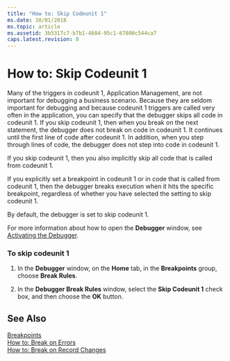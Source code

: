 ```yaml
---
title: "How to: Skip Codeunit 1"
ms.date: 10/01/2018
ms.topic: article
ms.assetid: 3b5317c7-b7b1-4604-95c1-67800c544ca7
caps.latest.revision: 8
---
```

# How to: Skip Codeunit 1
Many of the triggers in codeunit 1, Application Management, are not important for debugging a business scenario. Because they are seldom important for debugging and because codeunit 1 triggers are called very often in the application, you can specify that the debugger skips all code in codeunit 1. If you skip codeunit 1, then when you break on the next statement, the debugger does not break on code in codeunit 1. It continues until the first line of code after codeunit 1. In addition, when you step through lines of code, the debugger does not step into code in codeunit 1.  
  
 If you skip codeunit 1, then you also implicitly skip all code that is called from codeunit 1.  
  
 If you explicitly set a breakpoint in codeunit 1 or in code that is called from codeunit 1, then the debugger breaks execution when it hits the specific breakpoint, regardless of whether you have selected the setting to skip codeunit 1.  
  
 By default, the debugger is set to skip codeunit 1.  
  
 For more information about how to open the **Debugger** window, see [Activating the Debugger](Activating-the-Debugger.md).  
  
### To skip codeunit 1  
  
1.  In the **Debugger** window, on the **Home** tab, in the **Breakpoints** group, choose **Break Rules**.  
  
2.  In the **Debugger Break Rules** window, select the **Skip Codeunit 1** check box, and then choose the **OK** button.  
  
## See Also  
 [Breakpoints](Breakpoints.md)   
 [How to: Break on Errors](How-to--Break-on-Errors.md)   
 [How to: Break on Record Changes](How-to--Break-on-Record-Changes.md)
